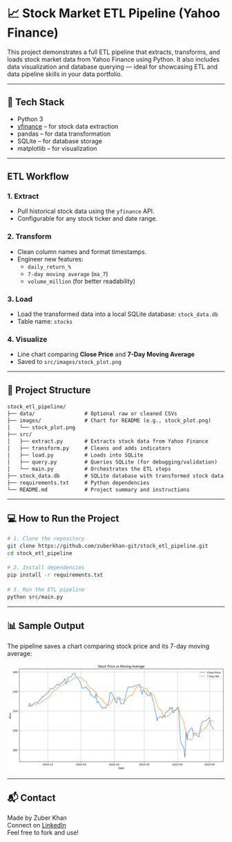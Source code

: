 # 📈 Stock Market ETL Pipeline (Yahoo Finance)

This project demonstrates a full ETL pipeline that extracts, transforms, and loads stock market data from Yahoo Finance using Python. It also includes data visualization and database querying — ideal for showcasing ETL and data pipeline skills in your data portfolio.

---

## 🔧 Tech Stack

- Python 3
- [yfinance](https://pypi.org/project/yfinance/) – for stock data extraction
- pandas – for data transformation
- SQLite – for database storage
- matplotlib – for visualization

---

##  ETL Workflow

### 1. **Extract**
- Pull historical stock data using the `yfinance` API.
- Configurable for any stock ticker and date range.

### 2. **Transform**
- Clean column names and format timestamps.
- Engineer new features:
  - `daily_return_%`
  - `7-day moving average` (`ma_7`)
  - `volume_million` (for better readability)

### 3. **Load**
- Load the transformed data into a local SQLite database: `stock_data.db`
- Table name: `stocks`

### 4. **Visualize**
- Line chart comparing **Close Price** and **7-Day Moving Average**
- Saved to `src/images/stock_plot.png`

---

## 📁 Project Structure

```text
stock_etl_pipeline/
├── data/                # Optional raw or cleaned CSVs
├── images/              # Chart for README (e.g., stock_plot.png)
│   └── stock_plot.png
├── src/
│   ├── extract.py       # Extracts stock data from Yahoo Finance
│   ├── transform.py     # Cleans and adds indicators
│   ├── load.py          # Loads into SQLite
│   ├── query.py         # Queries SQLite (for debugging/validation)
│   └── main.py          # Orchestrates the ETL steps
├── stock_data.db        # SQLite database with transformed stock data
├── requirements.txt     # Python dependencies
└── README.md            # Project summary and instructions
```

---

## 💻 How to Run the Project

```bash
# 1. Clone the repository
git clone https://github.com/zuberkhan-git/stock_etl_pipeline.git
cd stock_etl_pipeline

# 2. Install dependencies
pip install -r requirements.txt

# 3. Run the ETL pipeline
python src/main.py
```

---

## 📊 Sample Output

The pipeline saves a chart comparing stock price and its 7-day moving average:

![Stock Trend](src/images/stock_plot.png)

---

## 📬 Contact

Made by Zuber Khan  
Connect on [LinkedIn](https://www.linkedin.com/in/zuber-khan-5b8ab3117/)  
Feel free to fork and use!
